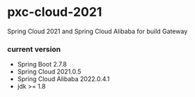 # pxc-cloud-2021

Spring Cloud 2021 and Spring Cloud Alibaba for build Gateway

### current version

- Spring Boot 2.7.8
- Spring Cloud 2021.0.5
- Spring Cloud Alibaba 2022.0.4.1
- jdk >= 1.8
